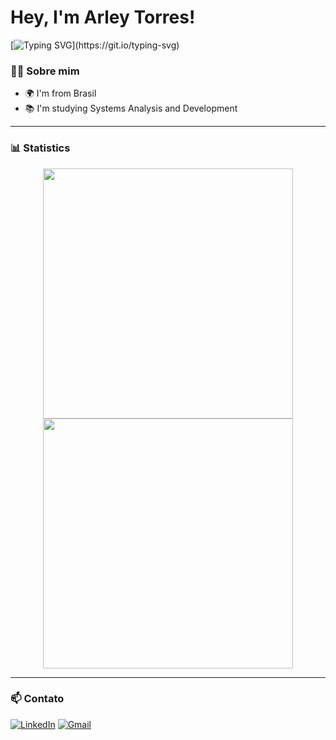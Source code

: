 # Hey, I'm Arley Torres!

[![Typing SVG](https://readme-typing-svg.herokuapp.com/?color=5F9EA0&size=22&center=true&vCenter=true&width=1000&lines=Back+End+Developer;Welcome+to+my+GitHub!)](https://git.io/typing-svg)

### 👨‍💻 Sobre mim

- 🌍 I'm from Brasil
- 📚 I'm studying Systems Analysis and Development

---

### 📊 Statistics

<p align="center">
  <img width="400" src="https://github-readme-stats.vercel.app/api?username=arleytorres&show_icons=true&theme=radical" />
  <img width="400" src="https://github-readme-stats.vercel.app/api/top-langs/?username=arleytorres&layout=compact&theme=radical" />
</p>

---

### 📫 Contato

[![LinkedIn](https://img.shields.io/badge/LinkedIn-blue?style=for-the-badge&logo=linkedin)](https://linkedin.com/in/arleytorres)
[![Gmail](https://img.shields.io/badge/Gmail-red?style=for-the-badge&logo=gmail&logoColor=white)](mailto:arley.emanuel@gmail.com)
